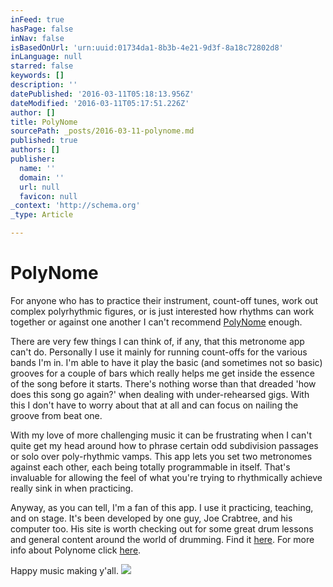 ```yaml
---
inFeed: true
hasPage: false
inNav: false
isBasedOnUrl: 'urn:uuid:01734da1-8b3b-4e21-9d3f-8a18c72802d8'
inLanguage: null
starred: false
keywords: []
description: ''
datePublished: '2016-03-11T05:18:13.956Z'
dateModified: '2016-03-11T05:17:51.226Z'
author: []
title: PolyNome
sourcePath: _posts/2016-03-11-polynome.md
published: true
authors: []
publisher:
  name: ''
  domain: ''
  url: null
  favicon: null
_context: 'http://schema.org'
_type: Article

---
```

# PolyNome

For anyone who has to practice their instrument, count-off tunes, work out complex polyrhythmic figures, or is just interested how rhythms can work together or against one another I can't recommend [PolyNome][0] enough. 

There are very few things I can think of, if any, that this metronome app can't do. Personally I use it mainly for running count-offs for the various bands I'm in. I'm able to have it play the basic (and sometimes not so basic) grooves for a couple of bars which really helps me get inside the essence of the song before it starts. There's nothing worse than that dreaded 'how does this song go again?' when dealing with under-rehearsed gigs. With this I don't have to worry about that at all and can focus on nailing the groove from beat one.

With my love of more challenging music it can be frustrating when I can't quite get my head around how to phrase certain odd subdivision passages or solo over poly-rhythmic vamps. This app lets you set two metronomes against each other, each being totally programmable in itself. That's invaluable for allowing the feel of what you're trying to rhythmically achieve really sink in when practicing. 

Anyway, as you can tell, I'm a fan of this app. I use it practicing, teaching, and on stage. It's been developed by one guy, Joe Crabtree, and his computer too. His site is worth checking out for some great drum lessons and general content around the world of drumming. Find it [here][1]. For more info about Polynome click [here][2].

Happy music making y'all.
![](https://the-grid-user-content.s3-us-west-2.amazonaws.com/5005143b-264f-4629-ac07-f4f746552fa1.png)

[0]: Polynome.net
[1]: joecrabtree.com
[2]: polynome.net